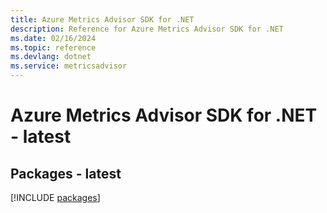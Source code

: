 ```yaml
---
title: Azure Metrics Advisor SDK for .NET
description: Reference for Azure Metrics Advisor SDK for .NET
ms.date: 02/16/2024
ms.topic: reference
ms.devlang: dotnet
ms.service: metricsadvisor
---
```

# Azure Metrics Advisor SDK for .NET - latest
## Packages - latest
[!INCLUDE [packages](metrics-advisor-index.md)]